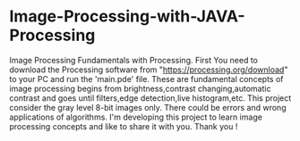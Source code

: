 # Image-Processing-with-JAVA-Processing
Image Processing Fundamentals with Processing.
First You need to download the Processing software from "https://processing.org/download" to your PC and run the 'main.pde' file.
These are fundamental concepts of image processing begins from brightness,contrast changing,automatic contrast and goes until filters,edge detection,live histogram,etc.
This project consider the gray level 8-bit images only.
There could be errors and wrong applications of algorithms.
I'm developing this project to learn image processing concepts and like to share it with you.
Thank you !

